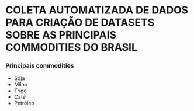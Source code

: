 # COLETA AUTOMATIZADA DE DADOS PARA CRIAÇÃO DE DATASETS SOBRE AS PRINCIPAIS COMMODITIES DO BRASIL 

### Principais commodities
* Soja 
* Milho 
* Trigo 
* Café 
* Petróleo 





